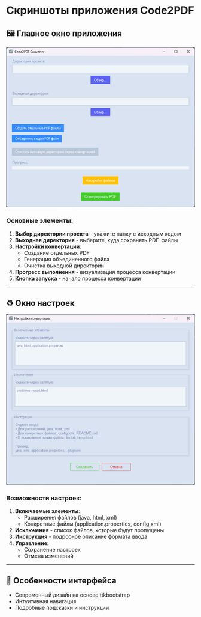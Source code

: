# Скриншоты приложения Code2PDF

## 🖼️ Главное окно приложения

![Главное окно](screenshots/img0.png)

### Основные элементы:

1. **Выбор директории проекта** - укажите папку с исходным кодом
2. **Выходная директория** - выберите, куда сохранять PDF-файлы
3. **Настройки конвертации**:
    - Создание отдельных PDF
    - Генерация объединенного файла
    - Очистка выходной директории
4. **Прогресс выполнения** - визуализация процесса конвертации
5. **Кнопка запуска** - начало процесса конвертации

---

## ⚙️ Окно настроек

![Окно настроек](screenshots/img1.png)

### Возможности настроек:

1. **Включаемые элементы**:
    - Расширения файлов (java, html, xml)
    - Конкретные файлы (application.properties, config.xml)
2. **Исключения** - список файлов, которые будут пропущены
3. **Инструкция** - подробное описание формата ввода
4. **Управление**:
    - Сохранение настроек
    - Отмена изменений

---

## 🎨 Особенности интерфейса

- Современный дизайн на основе ttkbootstrap
- Интуитивная навигация
- Подробные подсказки и инструкции